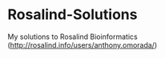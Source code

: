 # Rosalind-Solutions
My solutions to Rosalind Bioinformatics (http://rosalind.info/users/anthony.omorada/)
